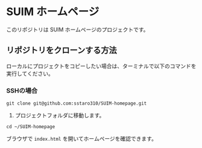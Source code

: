 # SUIM ホームページ

このリポジトリは SUIM ホームページのプロジェクトです。

## リポジトリをクローンする方法

ローカルにプロジェクトをコピーしたい場合は、ターミナルで以下のコマンドを実行してください。

### SSHの場合

`
git clone git@github.com:sstaro310/SUIM-homepage.git
`

1.	プロジェクトフォルダに移動します。

`
cd ~/SUIM-homepage
`

ブラウザで `index.html` を開いてホームページを確認できます。
